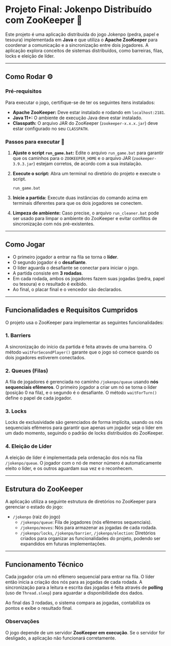 # Projeto Final: Jokenpo Distribuído com ZooKeeper 🤝

Este projeto é uma aplicação distribuída do jogo Jokenpo (pedra, papel e tesoura) implementada em **Java** e que utiliza o **Apache ZooKeeper** para coordenar a comunicação e a sincronização entre dois jogadores. A aplicação explora conceitos de sistemas distribuídos, como barreiras, filas, locks e eleição de líder.

---

## Como Rodar ⚙️

### Pré-requisitos
Para executar o jogo, certifique-se de ter os seguintes itens instalados:

* **Apache ZooKeeper:** Deve estar instalado e rodando em `localhost:2181`.
* **Java 11+:** O ambiente de execução Java deve estar instalado.
* **Classpath:** O arquivo JAR do ZooKeeper (`zookeeper-x.x.x.jar`) deve estar configurado no seu `CLASSPATH`.

### Passos para executar 🚀
1.  **Ajuste o script `run_game.bat`:** Edite o arquivo `run_game.bat` para garantir que os caminhos para o `ZOOKEEPER_HOME` e o arquivo JAR (`zookeeper-3.9.3.jar`) estejam corretos, de acordo com a sua instalação.

2.  **Execute o script:** Abra um terminal no diretório do projeto e execute o script.

    ```
    run_game.bat
    ```

3.  **Inicie a partida:** Execute duas instâncias do comando acima em terminais diferentes para que os dois jogadores se conectem.

4.  **Limpeza de ambiente:** Caso precise, o arquivo `run_cleaner.bat` pode ser usado para limpar o ambiente do ZooKeeper e evitar conflitos de sincronização com nós pré-existentes.

---

## Como Jogar
* O primeiro jogador a entrar na fila se torna o **líder**.
* O segundo jogador é o **desafiante**.
* O líder aguarda o desafiante se conectar para iniciar o jogo.
* A partida consiste em **3 rodadas**.
* Em cada rodada, ambos os jogadores fazem suas jogadas (pedra, papel ou tesoura) e o resultado é exibido.
* Ao final, o placar final e o vencedor são declarados.

---

## Funcionalidades e Requisitos Cumpridos
O projeto usa o ZooKeeper para implementar as seguintes funcionalidades:

### 1. Barriers
A sincronização do início da partida é feita através de uma barreira. O método `waitForSecondPlayer()` garante que o jogo só comece quando os dois jogadores estiverem conectados.

### 2. Queues (Filas)
A fila de jogadores é gerenciada no caminho `/jokenpo/queue` usando **nós sequenciais efêmeros**. O primeiro jogador a criar um nó se torna o líder (posição 0 na fila), e o segundo é o desafiante. O método `waitForTurn()` define o papel de cada jogador.

### 3. Locks
Locks de exclusividade são gerenciados de forma implícita, usando os nós sequenciais efêmeros para garantir que apenas um jogador seja o líder em um dado momento, seguindo o padrão de locks distribuídos do ZooKeeper.

### 4. Eleição de Líder
A eleição de líder é implementada pela ordenação dos nós na fila `/jokenpo/queue`. O jogador com o nó de menor número é automaticamente eleito o líder, e os outros aguardam sua vez e o reconhecem.

---

## Estrutura do ZooKeeper
A aplicação utiliza a seguinte estrutura de diretórios no ZooKeeper para gerenciar o estado do jogo:

* `/jokenpo` (raiz do jogo)
    * `/jokenpo/queue`: Fila de jogadores (nós efêmeros sequenciais).
    * `/jokenpo/moves`: Nós para armazenar as jogadas de cada rodada.
    * `/jokenpo/locks`, `/jokenpo/barrier`, `/jokenpo/election`: Diretórios criados para organizar as funcionalidades do projeto, podendo ser expandidos em futuras implementações.

---

## Funcionamento Técnico
Cada jogador cria um nó efêmero sequencial para entrar na fila. O líder então inicia a criação dos nós para as jogadas de cada rodada. A sincronização para a leitura e escrita das jogadas é feita através de **polling** (uso de `Thread.sleep`) para aguardar a disponibilidade dos dados.

Ao final das 3 rodadas, o sistema compara as jogadas, contabiliza os pontos e exibe o resultado final.

### Observações
O jogo depende de um servidor **ZooKeeper em execução**. Se o servidor for desligado, a aplicação não funcionará corretamente.